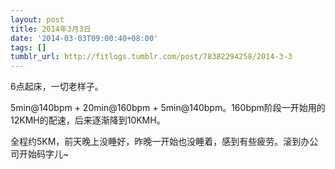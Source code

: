 ```yaml
---
layout: post
title: 2014年3月3日
date: '2014-03-03T09:00:40+08:00'
tags: []
tumblr_url: http://fitlogs.tumblr.com/post/78382294258/2014-3-3
---
```

6点起床，一切老样子。

5min@140bpm + 20min@160bpm + 5min@140bpm。160bpm阶段一开始用的12KMH的配速，后来逐渐降到10KMH。

全程约5KM，前天晚上没睡好，昨晚一开始也没睡着，感到有些疲劳。滚到办公司开始码字儿~
